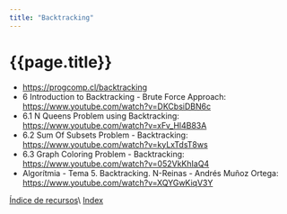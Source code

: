 ```yaml
---
title: "Backtracking"
---
```

# {{page.title}}
- <https://progcomp.cl/backtracking>
- 6 Introduction to Backtracking - Brute Force Approach: <https://www.youtube.com/watch?v=DKCbsiDBN6c>
- 6.1 N Queens Problem using Backtracking: <https://www.youtube.com/watch?v=xFv_Hl4B83A>
- 6.2 Sum Of Subsets Problem - Backtracking: <https://www.youtube.com/watch?v=kyLxTdsT8ws>
- 6.3 Graph Coloring Problem - Backtracking: <https://www.youtube.com/watch?v=052VkKhIaQ4>
- Algorítmia - Tema 5. Backtracking. N-Reinas - Andrés Muñoz Ortega: <https://www.youtube.com/watch?v=XQYGwKiqV3Y>

[Índice de recursos](resources)\\
[Index](../index)